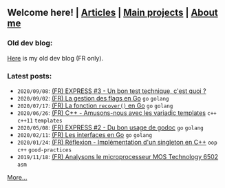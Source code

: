## Welcome here! | [Articles](articles.md) | [Main projects](projects.md) | [About me](about.md)

### Old dev blog:
[Here](http://vincentp-dev.blogspot.fr/) is my old dev blog (FR only).

### Latest posts:
- `2020/09/08`: [(FR) EXPRESS #3 - Un bon test technique, c'est quoi ?](articles/fr/2020/express3_test_tech.md)
- `2020/09/02`: [(FR) La gestion des flags en Go](articles/fr/2020/flag_go.md) `go` `golang`
- `2020/07/17`: [(FR) La fonction `recover()` en Go](articles/fr/2020/golang_recover.md) `go` `golang`
- `2020/06/26`: [(FR) C++ - Amusons-nous avec les variadic templates](articles/fr/2020/variadic_templates.md) `c++` `c++11` `templates`
- `2020/05/08`: [(FR) EXPRESS #2 - Du bon usage de godoc](articles/fr/2020/express2_godoc.md) `go` `golang`
- `2020/02/11`: [(FR) Les interfaces en Go](articles/fr/2020/interfaces_go.md) `go` `golang`
- `2020/01/24`: [(FR) Réflexion - Implémentation d'un singleton en C++](articles/fr/2020/singleton_cpp.md) `oop` `c++` `good-practices`
- `2019/11/18`: [(FR) Analysons le microprocesseur MOS Technology 6502](articles/fr/2019/6502.md) `asm`


[More...](articles.md)
